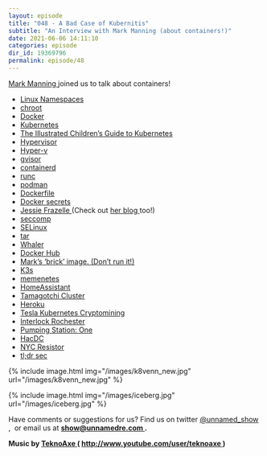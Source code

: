 ```yaml
---
layout: episode
title: "048 - A Bad Case of Kubernitis"
subtitle: "An Interview with Mark Manning (about containers!)"
date: 2021-06-06 14:11:10
categories: episode
dir_id: 19369796
permalink: episode/48
---
```

<p>
 <a href="https://twitter.com/antitree">
  Mark Manning
 </a>
 joined us to talk about containers!
</p>
<ul>
 <li>
  <a href="https://twitter.com/antitree">
   Linux Namespaces
  </a>
 </li>
 <li>
  <a href="https://en.wikipedia.org/wiki/Chroot">
   chroot
  </a>
 </li>
 <li>
  <a href="https://www.docker.com/">
   Docker
  </a>
 </li>
 <li>
  <a href="https://kubernetes.io/">
   Kubernetes
  </a>
 </li>
 <li>
  <a href="https://www.cncf.io/the-childrens-illustrated-guide-to-kubernetes/">
   The Illustrated Children’s Guide to Kubernetes
  </a>
 </li>
 <li>
  <a href="https://en.wikipedia.org/wiki/Hypervisor">
   Hypervisor
  </a>
 </li>
 <li>
  <a href="https://en.wikipedia.org/wiki/Hyper-V">
   Hyper-v
  </a>
 </li>
 <li>
  <a href="https://github.com/google/gvisor">
   gvisor
  </a>
 </li>
 <li>
  <a href="https://containerd.io/">
   containerd
  </a>
 </li>
 <li>
  <a href="https://github.com/opencontainers/runc">
   runc
  </a>
 </li>
 <li>
  <a href="https://podman.io/">
   podman
  </a>
 </li>
 <li>
  <a href="https://docs.docker.com/engine/reference/builder/">
   Dockerfile
  </a>
 </li>
 <li>
  <a href="https://docs.docker.com/engine/swarm/secrets/">
   Docker secrets
  </a>
 </li>
 <li>
  <a href="https://twitter.com/jessfraz">
   Jessie Frazelle
  </a>
  (Check out
  <a href="https://blog.jessfraz.com/">
   her blog
  </a>
  too!)
 </li>
 <li>
  <a href="https://en.wikipedia.org/wiki/Seccomp">
   seccomp
  </a>
 </li>
 <li>
  <a href="https://en.wikipedia.org/wiki/Security-Enhanced_Linux">
   SELinux
  </a>
 </li>
 <li>
  <a href="https://en.wikipedia.org/wiki/Tar_(computing)">
   tar
  </a>
 </li>
 <li>
  <a href="https://github.com/P3GLEG/Whaler">
   Whaler
  </a>
 </li>
 <li>
  <a href="https://hub.docker.com/">
   Docker Hub
  </a>
 </li>
 <li>
  <a href="https://hub.docker.com/r/antitree/brick/">
   Mark’s ‘brick’ image. (Don’t run it!)
  </a>
 </li>
 <li>
  <a href="https://k3s.io/">
   K3s
  </a>
 </li>
 <li>
  <a href="https://twitter.com/memenetes">
   memenetes
  </a>
 </li>
 <li>
  <a href="https://www.home-assistant.io/">
   HomeAssistant
  </a>
 </li>
 <li>
  <a href="https://hackaday.com/2015/11/24/building-the-infinite-matrix-of-tamagotchis/">
   Tamagotchi Cluster
  </a>
 </li>
 <li>
  <a href="https://www.heroku.com/">
   Heroku
  </a>
 </li>
 <li>
  <a href="https://www.wired.com/story/cryptojacking-tesla-amazon-cloud/">
   Tesla Kubernetes Cryptomining
  </a>
 </li>
 <li>
  <a href="https://www.interlockroc.org/">
   Interlock Rochester
  </a>
 </li>
 <li>
  <a href="https://pumpingstationone.org/">
   Pumping Station: One
  </a>
 </li>
 <li>
  <a href="https://www.hacdc.org/">
   HacDC
  </a>
 </li>
 <li>
  <a href="https://www.nycresistor.com/">
   NYC Resistor
  </a>
 </li>
 <li>
  <a href="https://tldrsec.com/">
   tl;dr sec
  </a>
 </li>
</ul>
<p>
 {% include image.html img="/images/k8venn_new.jpg" url="/images/k8venn_new.jpg" %}
</p>
<p>
 {% include image.html img="/images/iceberg.jpg" url="/images/iceberg.jpg" %}
</p>
<p>
 Have comments or suggestions for us? Find us on twitter
 <a href="https://twitter.com/unnamed_show">
  @unnamed_show
 </a>
 ,  or email us at
 <a href="mailto:show@unnamedre.com">
  <strong>
   show@unnamedre.com
  </strong>
 </a>
 <strong>
  .
 </strong>
</p>
<p>
 <strong>
  Music by
 </strong>
 <a href="http://www.teknoaxe.com">
  <strong>
   TeknoAxe
  </strong>
 </a>
 <strong>
  (
 </strong>
 <a href="http://www.youtube.com/user/teknoaxe">
  <strong>
   http://www.youtube.com/user/teknoaxe
  </strong>
 </a>
 <strong>
  )
 </strong>
</p>
